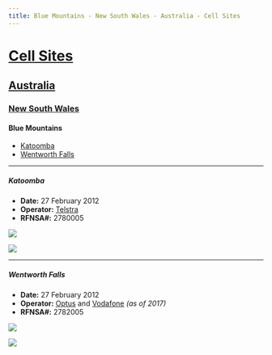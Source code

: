 ```yaml
---
title: Blue Mountains - New South Wales - Australia - Cell Sites
---
```


# [Cell Sites](../../)

## [Australia](../)

### [New South Wales](./)

#### Blue Mountains

* [Katoomba](#katoomba)
* [Wentworth Falls](#wentworth-falls)

---

##### Katoomba

* **Date:** 27 February 2012
* **Operator:** [Telstra](https://en.wikipedia.org/wiki/Telstra)
* **RFNSA#:** 2780005

![](https://f001.backblazeb2.com/file/CellSites/AU/NSW/20120227-185449.jpg)

![](https://f001.backblazeb2.com/file/CellSites/AU/NSW/20120227-185651.jpg)

---

##### Wentworth Falls

* **Date:** 27 February 2012
* **Operator:** [Optus](https://en.wikipedia.org/wiki/Optus) and [Vodafone](https://en.wikipedia.org/wiki/Vodafone_(Australia))  *(as of 2017)*
* **RFNSA#:** 2782005

![](https://f001.backblazeb2.com/file/CellSites/AU/NSW/20120227-154855.jpg)

![](https://f001.backblazeb2.com/file/CellSites/AU/NSW/20120227-154638.jpg)
